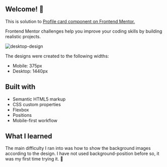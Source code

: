 ## Welcome! 👋

This is solution to <a href="https://www.frontendmentor.io/challenges/profile-card-component-cfArpWshJ">Profile card component on Frontend Mentor.</a>

Frontend Mentor challenges help you improve your coding skills by building realistic projects.

![desktop-design](https://user-images.githubusercontent.com/89190087/193260019-3e124f2e-5451-40f9-9cfc-690079b817e7.jpg)


The designs were created to the following widths:

- Mobile: 375px 
- Desktop: 1440px

## Built with
- Semantic HTML5 markup
- CSS custom properties
- Flexbox
- Positions
- Mobile-first workflow

## What I learned
The main difficulty I ran into was how to show the background images according to the design. 
I have not used background-position before so, it was my first time trying it. 🚀
